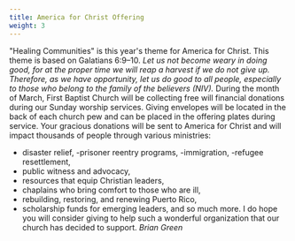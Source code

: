 ```yaml
---
title: America for Christ Offering
weight: 3
---
```


"Healing Communities" is this year's theme for America for Christ. This theme is based on Galatians 6:9–10. 
*Let us not become weary in doing good, for at the proper time we will reap a harvest if we do not give up. Therefore, as we have opportunity, let us do good to all people, especially to those who belong to the family of the believers (NIV).*
During the month of March, First Baptist Church will be collecting free will financial donations during our Sunday worship services. Giving envelopes will be located in the back of each church pew and can be placed in the offering plates during service. Your gracious donations will be sent to America for Christ and will impact thousands of people through various ministries:
- disaster relief, -prisoner reentry programs, -immigration, -refugee resettlement,
- public witness and advocacy,
- resources that equip Christian leaders, 
- chaplains who bring comfort to those who are ill, 
- rebuilding, restoring, and renewing Puerto Rico,
- scholarship funds for emerging leaders, and so much more. 
I do hope you will consider giving to help such a wonderful organization that our church has decided to support. *Brian Green*